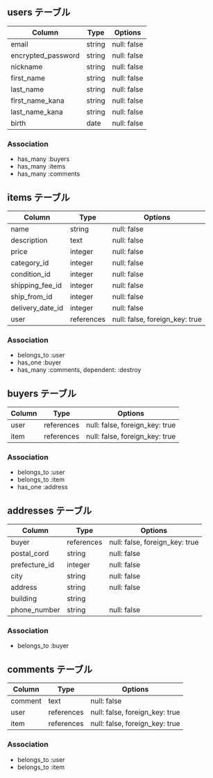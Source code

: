 ## users テーブル

| Column             | Type   | Options     |
| ------------------ | ------ | ----------- |
| email              | string | null: false |
| encrypted_password | string | null: false |
| nickname           | string | null: false |
| first_name         | string | null: false |
| last_name          | string | null: false |
| first_name_kana    | string | null: false |
| last_name_kana     | string | null: false |
| birth              | date   | null: false |

### Association

 - has_many :buyers
 - has_many :items 
 - has_many :comments

## items テーブル

| Column           | Type       | Options                        |
| ---------------- | ---------- | ------------------------------ |
| name             | string     | null: false                    |
| description      | text       | null: false                    |
| price            | integer    | null: false                    |
| category_id      | integer    | null: false                    |
| condition_id     | integer    | null: false                    |
| shipping_fee_id  | integer    | null: false                    |
| ship_from_id     | integer    | null: false                    |
| delivery_date_id | integer    | null: false                    |
| user             | references | null: false, foreign_key: true |

### Association

 - belongs_to :user
 - has_one :buyer
 - has_many :comments, dependent: :destroy

## buyers テーブル

| Column | Type       | Options                        |
| ------ | ---------- | ------------------------------ |
| user   | references | null: false, foreign_key: true |
| item   | references | null: false, foreign_key: true |

### Association

 - belongs_to :user
 - belongs_to :item
 - has_one :address

## addresses テーブル

| Column        | Type       | Options                        |
| --------------| ---------- | ------------------------------ |
| buyer         | references | null: false, foreign_key: true |
| postal_cord   | string     | null: false                    |
| prefecture_id | integer    | null: false                    |
| city          | string     | null: false                    |
| address       | string     | null: false                    |
| building      | string     |                                |
| phone_number  | string     | null: false                    |

### Association

 - belongs_to :buyer

## comments テーブル

| Column  | Type       | Options                        |
| --------| ---------- | ------------------------------ |
| comment | text       | null: false                    |
| user    | references | null: false, foreign_key: true |
| item    | references | null: false, foreign_key: true |

### Association

 - belongs_to :user
 - belongs_to :item